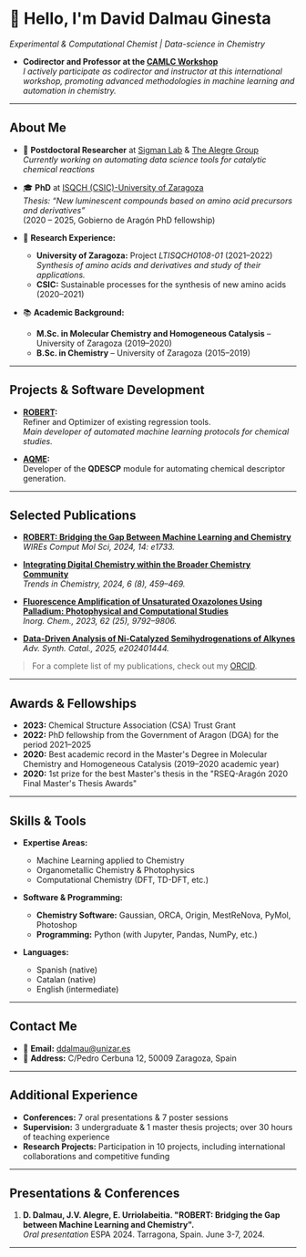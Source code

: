 # 👋 Hello, I'm David Dalmau Ginesta

*Experimental & Computational Chemist | Data-science in Chemistry*

- **Codirector and Professor at the [CAMLC Workshop](https://camlcworkshop.github.io/)**  
  *I actively participate as codirector and instructor at this international workshop, promoting advanced methodologies in machine learning and automation in chemistry.*

---

## About Me

- 🧪 **Postdoctoral Researcher** at [Sigman Lab](https://www.sigmanlab.com/) & [The Alegre Group](https://thealegregroup.com/)  
  *Currently working on automating data science tools for catalytic chemical reactions*

- 🎓 **PhD** at [ISQCH (CSIC)-University of Zaragoza](http://www.isqch.unizar-csic.es/ISQCHportal/controladorInicio.do?metodo=Inicio)  
  *Thesis: “New luminescent compounds based on amino acid precursors and derivatives”*  
  (2020 – 2025, Gobierno de Aragón PhD fellowship)

- 🔬 **Research Experience:**  
  - **University of Zaragoza:** Project *LTISQCH0108-01* (2021–2022)  
    *Synthesis of amino acids and derivatives and study of their applications.*  
  - **CSIC:** Sustainable processes for the synthesis of new amino acids (2020–2021)

- 📚 **Academic Background:**  
  - **M.Sc. in Molecular Chemistry and Homogeneous Catalysis** – University of Zaragoza (2019–2020)  
  - **B.Sc. in Chemistry** – University of Zaragoza (2015–2019)

---

## Projects & Software Development

- **[ROBERT](https://robert.readthedocs.io/en/latest/):**  
  Refiner and Optimizer of existing regression tools.  
  *Main developer of automated machine learning protocols for chemical studies.*

- **[AQME](https://aqme.readthedocs.io/):**  
  Developer of the **QDESCP** module for automating chemical descriptor generation.

---

## Selected Publications

- **[ROBERT: Bridging the Gap Between Machine Learning and Chemistry](https://wires.onlinelibrary.wiley.com/doi/full/10.1002/wcms.1733)**  
  *WIREs Comput Mol Sci, 2024, 14: e1733.*

- **[Integrating Digital Chemistry within the Broader Chemistry Community](https://www.cell.com/trends/chemistry/abstract/S2589-5974(24)00117-5)**  
  *Trends in Chemistry, 2024, 6 (8), 459–469.*

- **[Fluorescence Amplification of Unsaturated Oxazolones Using Palladium: Photophysical and Computational Studies](https://pubs.acs.org/doi/full/10.1021/acs.inorgchem.3c00601)**  
  *Inorg. Chem., 2023, 62 (25), 9792–9806.*

- **[Data-Driven Analysis of Ni-Catalyzed Semihydrogenations of Alkynes](https://advanced.onlinelibrary.wiley.com/doi/full/10.1002/adsc.202401444)**  
  *Adv. Synth. Catal., 2025, e202401444.*

> For a complete list of my publications, check out my [ORCID](https://orcid.org/0000-0002-2506-6546).

---

## Awards & Fellowships

- **2023:** Chemical Structure Association (CSA) Trust Grant  
- **2022:** PhD fellowship from the Government of Aragon (DGA) for the period 2021–2025  
- **2020:** Best academic record in the Master's Degree in Molecular Chemistry and Homogeneous Catalysis (2019–2020 academic year)  
- **2020:** 1st prize for the best Master's thesis in the "RSEQ-Aragón 2020 Final Master's Thesis Awards"

---

## Skills & Tools

- **Expertise Areas:**  
  - Machine Learning applied to Chemistry  
  - Organometallic Chemistry & Photophysics  
  - Computational Chemistry (DFT, TD-DFT, etc.)

- **Software & Programming:**  
  - **Chemistry Software:** Gaussian, ORCA, Origin, MestReNova, PyMol, Photoshop  
  - **Programming:** Python (with Jupyter, Pandas, NumPy, etc.)

- **Languages:**  
  - Spanish (native)  
  - Catalan (native)  
  - English (intermediate)

---

## Contact Me

- 📧 **Email:** [ddalmau@unizar.es](mailto:ddalmau@unizar.es)  
- 📍 **Address:** C/Pedro Cerbuna 12, 50009 Zaragoza, Spain

---

## Additional Experience

- **Conferences:** 7 oral presentations & 7 poster sessions  
- **Supervision:** 3 undergraduate & 1 master thesis projects; over 30 hours of teaching experience  
- **Research Projects:** Participation in 10 projects, including international collaborations and competitive funding


---

## Presentations & Conferences

1. **D. Dalmau, J.V. Alegre, E. Urriolabeitia. "ROBERT: Bridging the Gap between Machine Learning and Chemistry".**  
   *Oral presentation* ESPA 2024. Tarragona, Spain. June 3-7, 2024.  

---
